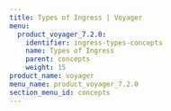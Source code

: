 ```yaml
---
title: Types of Ingress | Voyager
menu:
  product_voyager_7.2.0:
    identifier: ingress-types-concepts
    name: Types of Ingress
    parent: concepts
    weight: 15
product_name: voyager
menu_name: product_voyager_7.2.0
section_menu_id: concepts
---
```



